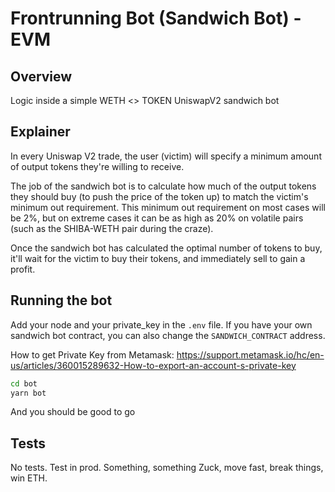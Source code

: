 # Frontrunning Bot (Sandwich Bot) - EVM

## Overview

Logic inside a simple WETH <> TOKEN UniswapV2 sandwich bot

## Explainer

In every Uniswap V2 trade, the user (victim) will specify a minimum amount of output tokens they're willing to receive.

The job of the sandwich bot is to calculate how much of the output tokens they should buy (to push the price of the token up) to match the victim's minimum out requirement. This minimum out requirement on most cases will be 2%, but on extreme cases it can be as high as 20% on volatile pairs (such as the SHIBA-WETH pair during the craze).

Once the sandwich bot has calculated the optimal number of tokens to buy, it'll wait for the victim to buy their tokens, and immediately sell to gain a profit.

## Running the bot

Add your node and your private_key in the `.env` file. If you have your own sandwich bot contract, you can also change the `SANDWICH_CONTRACT` address.

How to get Private Key from Metamask: https://support.metamask.io/hc/en-us/articles/360015289632-How-to-export-an-account-s-private-key

```bash
cd bot
yarn bot
```

And you should be good to go


## Tests

No tests. Test in prod. Something, something Zuck, move fast, break things, win ETH. 

